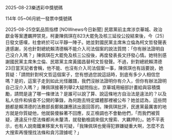 
2025-08-23樂透彩中獎號碼

                                
114年 05~06月統一發票中獎號碼
                             
2025-08-25空氣品質指標
                              [NOWnews今日新聞] 民眾黨前主席涉京華城、政治獻金等案遭羈押禁見，柯妻陳佩琪在823大罷免及核三延役公投結束後，今（25）日發文感嘆，社會終於可以平靜一陣子。她並對國民黨主席朱立倫為柯文哲發聲表達感謝，另也針對總統賴清德稱不能介入司法個案的說法質問：「你有辦法證明自己沒介入嗎？」陳佩琪在大罷免及核三公投後，再度發表長文抒發心情。她特別感謝國民黨主席朱立倫、民眾黨主席黃國昌替柯文哲發聲。不過，針對總統賴清德23日當天記者會稱，他不能、也沒有介入司法個案一事，陳佩琪也有話要說，她質疑：「請問針對柯文哲這個案子，您有想過您說這話時，到底有多少人相信您嗎？是的，這案子走到如此光怪離譜，我們沒辦法證明你有介入，但你有辦法證明自己沒介入嗎？」陳佩琪接著列舉2大疑問指出，京華城用細部計畫給與容積獎勵，請問是違了哪一條律法？是誰可以說了算、說這條地方自治法是違法的？以及私人信件和偵查不公開的筆錄，為何跑去特定媒體那裡被公布？她並認為，這些問題都是賴清德的法務部長鄭銘謙應該出面回答的。陳佩琪批評，民進黨最厲害的地方就是你質疑他，他就裝傻躲著不回應，反正檢調也不會動他們，「而我們被質疑，連違反什麼法條都尚未釐清，就發動檢調來個大搜索、大羈押的」。她不平表示，也有人說南鐵東移案大有可疑，「我陳佩琪也覺得犯罪嫌疑重大啊，怎麼不去大搜索再慢慢找法條和貪污證據呢？」